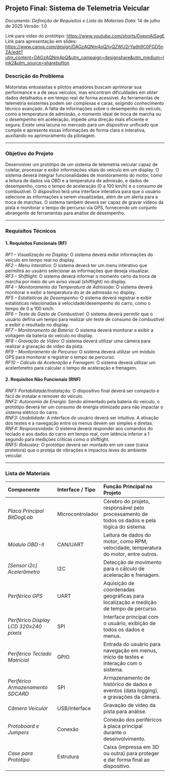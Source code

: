 ## Projeto Final: Sistema de Telemetria Veicular
*Documento: Definição de Requisitos e Lista de Materiais*
*Data:* 14 de julho de 2025
*Versão:* 1.0

Link para vídeo do protótipo: https://www.youtube.com/shorts/0xexnAiSagE <br>
Link para apresentação em slides: https://www.canva.com/design/DAGzAQNm4pQ/IyQZWU2rYadh9C0FGD5n2A/edit?utm_content=DAGzAQNm4pQ&utm_campaign=designshare&utm_medium=link2&utm_source=sharebutton

### Descrição do Problema
Motoristas entusiastas e pilotos amadores buscam aprimorar sua performance e a de seus veículos, mas encontram dificuldades em obter dados detalhados e em tempo real de forma acessível. As ferramentas de telemetria existentes podem ser complexas e caras, exigindo conhecimento técnico avançado. A falta de informações sobre o desempenho do veículo, como a temperatura de admissão, o momento ideal de troca de marcha ou o desempenho em aceleração, impede uma direção mais eficiente e segura. Existe uma lacuna no mercado para um dispositivo unificado que compile e apresente essas informações de forma clara e interativa, auxiliando no aprimoramento da pilotagem.

---

### Objetivo do Projeto
Desenvolver um protótipo de um sistema de telemetria veicular capaz de coletar, processar e exibir informações vitais do veículo em um display. O sistema deverá integrar funcionalidades de monitoramento do motor, como a leitura de dados via OBD e a temperatura de admissão, e dados de desempenho, como o tempo de aceleração (0 a 100 km/h) e o consumo de combustível. O dispositivo terá uma interface interativa para que o usuário selecione as informações a serem visualizadas, além de um alerta para a troca de marchas. O sistema também deverá ser capaz de gravar vídeos da pista e monitorar o tempo de percurso via GPS, fornecendo um conjunto abrangente de ferramentas para análise de desempenho.

---

### Requisitos Técnicos

#### 1. Requisitos Funcionais (RF)
*RF1 – Visualização no Display:* O sistema deverá exibir informações do veículo em tempo real no display. <br>
*RF2 – Menu Interativo:* O sistema deverá ter um menu interativo que permitirá ao usuário selecionar as informações que deseja visualizar.<br>
*RF3 – Shiftlight:* O sistema deverá informar o momento certo da troca de marcha por meio de um aviso visual (shiftlight) no display.<br>
*RF4 – Monitoramento da Temperatura de Admissão:* O sistema deverá monitorar e exibir a temperatura do ar de admissão no display.<br>
*RF5 – Estatísticas de Desempenho:* O sistema deverá registrar e exibir estatísticas relacionadas à velocidade/desempenho do carro, como o tempo de 0 a 100 km/h.<br>
*RF6 – Teste de Gasto de Combustível:* O sistema deverá permitir que o usuário defina um tempo para realizar um teste de consumo de combustível e exibir o resultado no display.<br>
*RF7 – Monitoramento da Bateria:* O sistema deverá monitorar e exibir a voltagem da bateria do veículo no display.<br>
*RF8 – Gravação de Vídeo:* O sistema deverá utilizar uma câmera para realizar a gravação de vídeo da pista.<br>
*RF9 – Monitoramento de Percurso:* O sistema deverá utilizar um módulo GPS para monitorar e registrar o tempo de percurso.<br>
*RF10 – Cálculo de Aceleração e Frenagem:* O sistema deverá utilizar um acelerômetro para calcular o tempo de aceleração e frenagem.<br>

#### 2. Requisitos Não Funcionais (RNF)
*RNF1: Portabilidade/Instalação:* O dispositivo final deverá ser compacto e fácil de instalar e remover do veículo.<br>
*RNF2: Autonomia de Energia:* Sendo alimentado pela bateria do veículo, o protótipo deverá ter um consumo de energia otimizado para não impactar o sistema elétrico do carro.<br>
*RNF3: Usabilidade:* A interface do usuário deverá ser intuitiva. A ativação dos testes e a navegação entre os menus devem ser simples e diretas.<br>
*RNF4: Responsividade:* O sistema deverá responder aos comandos do teclado e aos dados do carro em tempo real, com latência inferior a 1 segundo para medições críticas como o shiftlight.<br>
*RNF5: Robustez:* O protótipo deverá ser montado em um case (caixa protetora) que o proteja de vibrações e impactos leves do ambiente veicular.<br>

---

### Lista de Materiais
| Componente | Interface / Tipo | Função Principal no Projeto |
| :--- | :--- | :--- |
| *Placa Principal BitDogLab* | Microcontrolador | Cérebro do projeto, responsável pelo processamento de todos os dados e pela lógica do sistema. |
| *Módulo OBD-II* | CAN/UART | Leitura de dados do motor, como RPM, velocidade, temperatura do motor, entre outros. |
| *[Sensor i2c] Acelerômetro* | I2C | Detecção de movimento para o cálculo de aceleração e frenagem. |
| *Periférico GPS* | UART | Aquisição de coordenadas geográficas para localização e medição de tempo de percurso. |
| *Periférico Display LCD 320x240 pixels* | SPI | Interface principal com o usuário, exibição de todos os dados e menus. |
| *Periférico Teclado Matricial* | GPIO | Entrada do usuário para navegação em menus, início de testes e interação com o sistema. |
| *Periférico Armazenamento SDCARD* | SPI | Armazenamento de histórico de dados e eventos (data logging), e gravações da câmera. |
| *Câmera Veicular* | USB/Interface | Gravação de vídeo da pista para análise. |
| *Protoboard e Jumpers* | Conexão | Conexão dos periféricos à placa principal durante o desenvolvimento. |
| *Case para Protótipo* | Estrutura | Caixa (impressa em 3D ou outra) para proteger e dar forma final ao dispositivo. |
